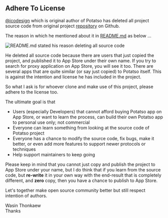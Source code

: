## Adhere To License

[@icodesign](https://github.com/icodesign) which is original author of Potatso has deleted all project source code from original project [repository](https://github.com/icodesign/Potatso) on Github.

The reason in which he mentioned about it in [README.md](https://github.com/icodesign/Potatso/blob/master/README.md) as below ...

![README.md stated his reason deleting all source code](http://i.imgur.com/vsXmbWV.png)

He deleted all source code because there are users that just copied the project, and published it to App Store under their own name. If you try to search for proxy application on App Store, you will see it too. There are several apps that are quite similar (or say just copied) to Potatso itself. This is against the intention and license he has included in the project.

So what I ask is for whoever clone and make use of this project, please adhere to the license too.

The ultimate goal is that 

- Users (especially Developers) that cannot afford buying Potatso app on App Store, or want to learn the process, can build their own Potatso app to personal use only; not commercial
- Everyone can learn something from looking at the source code of Potatso project
- Everyone has a chance to modify the source code, fix bugs, make it better, or even add more features to support newer protocols or techniques
- Help support maintainers to keep going

Please keep in mind that you cannot just copy and publish the project to App Store under your name, but I do think that if you learn from the source code, but **re-write** it in your own way with the end-result that is completely different, and **zero** copy, then you have a chance to publish to App Store.

Let's together make open source community better but still respect intention of authors.

Wasin Thonkaew  
Thanks
